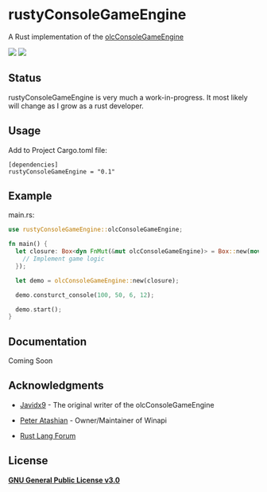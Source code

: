 # rustyConsoleGameEngine

A Rust implementation of the [olcConsoleGameEngine](https://github.com/OneLoneCoder/videos/blob/master/olcConsoleGameEngine.h)

![](https://media.giphy.com/media/XB4MM7zrTuGfURTjlc/480w.webp)
![](https://media.giphy.com/media/TjMcssqMuzcz2rUmnN/480w.webp)

## Status

rustyConsoleGameEngine is very much a work-in-progress. It most likely will change as I grow as a rust developer.

## Usage

Add to Project Cargo.toml file:
```
[dependencies]
rustyConsoleGameEngine = "0.1"
```

## Example

main.rs:
```Rust
use rustyConsoleGameEngine::olcConsoleGameEngine;

fn main() {
  let closure: Box<dyn FnMut(&mut olcConsoleGameEngine)> = Box::new(move |data| {
    // Implement game logic
  });

  let demo = olcConsoleGameEngine::new(closure);

  demo.consturct_console(100, 50, 6, 12);

  demo.start();
}
```

## Documentation

Coming Soon

## Acknowledgments

* [Javidx9](https://github.com/OneLoneCoder) - The original writer of the olcConsoleGameEngine

* [Peter Atashian](https://github.com/retep998) - Owner/Maintainer of Winapi

* [Rust Lang Forum](https://users.rust-lang.org/)

## License

**[GNU General Public License v3.0](https://github.com/MarkAnthonyM/rustyConsoleGameEngine/blob/master/LICENSE.md)**
